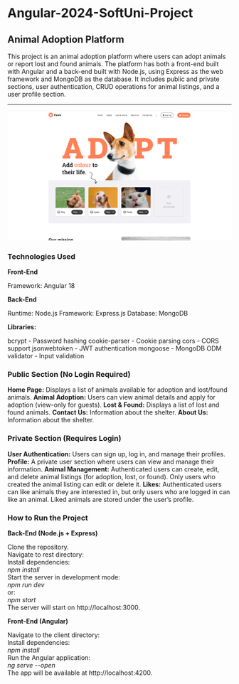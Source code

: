 # Angular-2024-SoftUni-Project

## Animal Adoption Platform

This project is an animal adoption platform where users can adopt animals or report lost and found animals. The platform has both a front-end built with Angular and a back-end built with Node.js, using Express as the web framework and MongoDB as the database. It includes public and private sections, user authentication, CRUD operations for animal listings, and a user profile section.

-----------------------------------------------------------

![site-img](/client/src/assets/img/project-image.png)


### Technologies Used

**Front-End**

Framework: Angular 18

**Back-End**

Runtime: Node.js
Framework: Express.js
Database: MongoDB

**Libraries:**

bcrypt - Password hashing
cookie-parser - Cookie parsing
cors - CORS support
jsonwebtoken - JWT authentication
mongoose - MongoDB ODM
validator - Input validation

### Public Section (No Login Required)

**Home Page:** Displays a list of animals available for adoption and lost/found animals.
**Animal Adoption:** Users can view animal details and apply for adoption (view-only for guests).
**Lost & Found:** Displays a list of lost and found animals.
**Contact Us:** Information about the shelter.
**About Us:** Information about the shelter.

### Private Section (Requires Login)

**User Authentication:** Users can sign up, log in, and manage their profiles.
**Profile:** A private user section where users can view and manage their information.
**Animal Management:** Authenticated users can create, edit, and delete animal listings (for adoption, lost, or found). Only users who created the animal listing can edit or delete it.
**Likes:** Authenticated users can like animals they are interested in, but only users who are logged in can like an animal. Liked animals are stored under the user’s profile.

### How to Run the Project

**Back-End (Node.js + Express)**

Clone the repository.</br>
Navigate to rest directory:</br>
Install dependencies:</br>
_npm install_</br>
Start the server in development mode:</br>
_npm run dev_</br>
or:</br>
_npm start_</br>
The server will start on http://localhost:3000.


**Front-End (Angular)**

Navigate to the client directory:</br>
Install dependencies:</br>
_npm install_</br>
Run the Angular application:</br>
_ng serve --open_</br>
The app will be available at http://localhost:4200.
